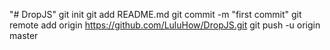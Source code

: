 "# DropJS"  git init git add README.md git commit -m "first commit" git remote add origin https://github.com/LuluHow/DropJS.git git push -u origin master
